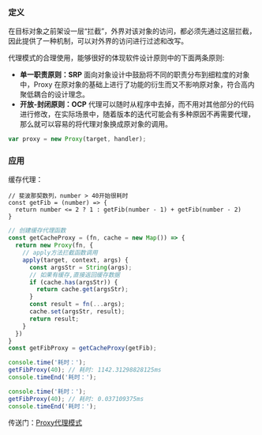 ### 定义

在目标对象之前架设一层“拦截”，外界对该对象的访问，都必须先通过这层拦截，因此提供了一种机制，可以对外界的访问进行过滤和改写。

代理模式的合理使用，能够很好的体现软件设计原则中的下面两条原则:

* **单一职责原则：SRP**
  面向对象设计中鼓励将不同的职责分布到细粒度的对象中，Proxy 在原对象的基础上进行了功能的衍生而又不影响原对象，符合高内聚低耦合的设计理念。
* **开放-封闭原则：OCP**
  代理可以随时从程序中去掉，而不用对其他部分的代码进行修改，在实际场景中，随着版本的迭代可能会有多种原因不再需要代理，那么就可以容易的将代理对象换成原对象的调用。

```js
var proxy = new Proxy(target, handler);
```

### 应用

缓存代理：

```
// 斐波那契数列，number > 40开始很耗时
const getFib = (number) => {
  return number <= 2 ? 1 : getFib(number - 1) + getFib(number - 2)
}
```

```js
// 创建缓存代理函数
const getCacheProxy = (fn, cache = new Map()) => {
  return new Proxy(fn, {
    // apply方法拦截函数调用
    apply(target, context, args) {
      const argsStr = String(args);
      // 如果有缓存,直接返回缓存数据
      if (cache.has(argsStr)) {
        return cache.get(argsStr);
      }
      const result = fn(...args);
      cache.set(argsStr, result);
      return result;
    }
  })
}
const getFibProxy = getCacheProxy(getFib);

console.time('耗时：');
getFibProxy(40); // 耗时: 1142.31298828125ms
console.timeEnd('耗时：'); 

console.time('耗时：');
getFibProxy(40); // 耗时: 0.037109375ms
console.timeEnd('耗时：');
```

传送门：[Proxy代理模式](https://segmentfault.com/a/1190000015800703)

